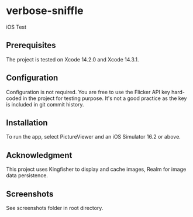 # verbose-sniffle
iOS Test

## Prerequisites

The project is tested on Xcode 14.2.0 and Xcode 14.3.1.

## Configuration

Configuration is not required. You are free to use the Flicker API key hard-coded in the project for testing purpose. It's not a good practice as the key is included in git commit history.

## Installation

To run the app, select PictureViewer and an iOS Simulator 16.2 or above.

## Acknowledgment

This project uses Kingfisher to display and cache images, Realm for image data persistence.

## Screenshots

See screenshots folder in root directory.